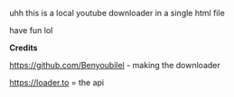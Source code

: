 uhh this is a local youtube downloader in a single html file

have fun lol

**Credits**

https://github.com/Benyoubilel - making the downloader

https://loader.to = the api
